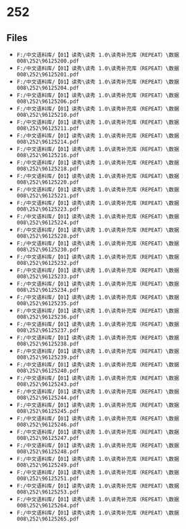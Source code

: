 # 252

## Files

- `F:/中文语料库/【01】读秀\读秀 1.0\读秀补充库（REPEAT）\数据008\252\96125200.pdf`
- `F:/中文语料库/【01】读秀\读秀 1.0\读秀补充库（REPEAT）\数据008\252\96125201.pdf`
- `F:/中文语料库/【01】读秀\读秀 1.0\读秀补充库（REPEAT）\数据008\252\96125204.pdf`
- `F:/中文语料库/【01】读秀\读秀 1.0\读秀补充库（REPEAT）\数据008\252\96125206.pdf`
- `F:/中文语料库/【01】读秀\读秀 1.0\读秀补充库（REPEAT）\数据008\252\96125210.pdf`
- `F:/中文语料库/【01】读秀\读秀 1.0\读秀补充库（REPEAT）\数据008\252\96125211.pdf`
- `F:/中文语料库/【01】读秀\读秀 1.0\读秀补充库（REPEAT）\数据008\252\96125214.pdf`
- `F:/中文语料库/【01】读秀\读秀 1.0\读秀补充库（REPEAT）\数据008\252\96125216.pdf`
- `F:/中文语料库/【01】读秀\读秀 1.0\读秀补充库（REPEAT）\数据008\252\96125218.pdf`
- `F:/中文语料库/【01】读秀\读秀 1.0\读秀补充库（REPEAT）\数据008\252\96125220.pdf`
- `F:/中文语料库/【01】读秀\读秀 1.0\读秀补充库（REPEAT）\数据008\252\96125221.pdf`
- `F:/中文语料库/【01】读秀\读秀 1.0\读秀补充库（REPEAT）\数据008\252\96125223.pdf`
- `F:/中文语料库/【01】读秀\读秀 1.0\读秀补充库（REPEAT）\数据008\252\96125224.pdf`
- `F:/中文语料库/【01】读秀\读秀 1.0\读秀补充库（REPEAT）\数据008\252\96125228.pdf`
- `F:/中文语料库/【01】读秀\读秀 1.0\读秀补充库（REPEAT）\数据008\252\96125230.pdf`
- `F:/中文语料库/【01】读秀\读秀 1.0\读秀补充库（REPEAT）\数据008\252\96125232.pdf`
- `F:/中文语料库/【01】读秀\读秀 1.0\读秀补充库（REPEAT）\数据008\252\96125233.pdf`
- `F:/中文语料库/【01】读秀\读秀 1.0\读秀补充库（REPEAT）\数据008\252\96125234.pdf`
- `F:/中文语料库/【01】读秀\读秀 1.0\读秀补充库（REPEAT）\数据008\252\96125235.pdf`
- `F:/中文语料库/【01】读秀\读秀 1.0\读秀补充库（REPEAT）\数据008\252\96125236.pdf`
- `F:/中文语料库/【01】读秀\读秀 1.0\读秀补充库（REPEAT）\数据008\252\96125237.pdf`
- `F:/中文语料库/【01】读秀\读秀 1.0\读秀补充库（REPEAT）\数据008\252\96125238.pdf`
- `F:/中文语料库/【01】读秀\读秀 1.0\读秀补充库（REPEAT）\数据008\252\96125239.pdf`
- `F:/中文语料库/【01】读秀\读秀 1.0\读秀补充库（REPEAT）\数据008\252\96125240.pdf`
- `F:/中文语料库/【01】读秀\读秀 1.0\读秀补充库（REPEAT）\数据008\252\96125243.pdf`
- `F:/中文语料库/【01】读秀\读秀 1.0\读秀补充库（REPEAT）\数据008\252\96125244.pdf`
- `F:/中文语料库/【01】读秀\读秀 1.0\读秀补充库（REPEAT）\数据008\252\96125245.pdf`
- `F:/中文语料库/【01】读秀\读秀 1.0\读秀补充库（REPEAT）\数据008\252\96125246.pdf`
- `F:/中文语料库/【01】读秀\读秀 1.0\读秀补充库（REPEAT）\数据008\252\96125247.pdf`
- `F:/中文语料库/【01】读秀\读秀 1.0\读秀补充库（REPEAT）\数据008\252\96125248.pdf`
- `F:/中文语料库/【01】读秀\读秀 1.0\读秀补充库（REPEAT）\数据008\252\96125249.pdf`
- `F:/中文语料库/【01】读秀\读秀 1.0\读秀补充库（REPEAT）\数据008\252\96125251.pdf`
- `F:/中文语料库/【01】读秀\读秀 1.0\读秀补充库（REPEAT）\数据008\252\96125253.pdf`
- `F:/中文语料库/【01】读秀\读秀 1.0\读秀补充库（REPEAT）\数据008\252\96125264.pdf`
- `F:/中文语料库/【01】读秀\读秀 1.0\读秀补充库（REPEAT）\数据008\252\96125265.pdf`
